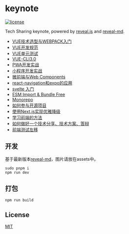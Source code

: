 # keynote

<a href="https://github.com/brandonxiang/keynote/blob/master/LICENSE">
  <img src="https://img.shields.io/github/license/brandonxiang/keynote" alt="license">
</a>

Tech Sharing keynote, powered by [reveal.js](https://github.com/hakimel/reveal.js) and [reveal-md](https://github.com/webpro/reveal-md).

- [VUE技术选型与WEBPACK入门](https://keynote.vercel.app/vue-startup.html)
- [VUE开发规范](https://keynote.vercel.app/vue-specification.html)
- [VUE单元测试](https://keynote.vercel.app/vue-test.html)
- [VUE-CLI3.0](https://keynote.vercel.app/vue-cli.html)
- [PWA开发实战](https://keynote.vercel.app/pwa.html)
- [小程序开发实战](https://keynote.vercel.app/weapp.html)
- [微前端与Web Components](https://keynote.vercel.app/microfrontend.html)
- [react-navigation和expo的应用](https://keynote.vercel.app/expo.html)
- [svelte 入门](https://keynote.vercel.app/svelte.html)
- [ESM Import & Bundle Free](https://keynote.vercel.app/bundle-free.html)
- [Monorepo](https://keynote.vercel.app/monorepo.html)
- [如何参与开源项目](https://keynote.vercel.app/github.html)
- [使用Next.js实现优雅降级](https://keynote.vercel.app/nextjs-fallback.html)
- [学习前端的方法](https://keynote.vercel.app/how-to-learn-fe.html)
- [如何做好一个技术分享、技术方案、答辩](https://keynote.vercel.app/speech.html)
- [前端测试左移](https://keynote.vercel.app/shift-left-testing.html)

## 开发

基于最新版本[reveal-md](https://github.com/webpro/reveal-md)，图片请放在assets中。

```shell
sudo pnpm i
npm run dev
```

## 打包

```
npm run build
```

## License

[MIT](./LICENSE)

